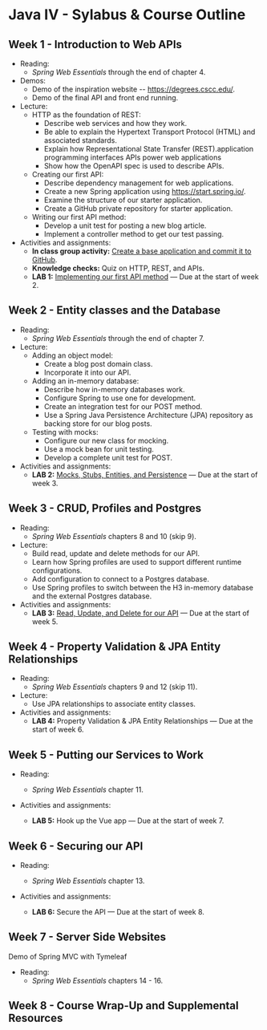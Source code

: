 # Java IV - Sylabus & Course Outline

## Week 1 - Introduction to Web APIs

* Reading:
    * _Spring Web Essentials_ through the end of chapter 4.
* Demos:
    * Demo of the inspiration website -- https://degrees.cscc.edu/.
    * Demo of the final API and front end running.
* Lecture:
    * HTTP as the foundation of REST:
        * Describe web services and how they work.
        * Be able to explain the Hypertext Transport Protocol (HTML) and associated standards.
        * Explain how Representational State Transfer (REST).application programming interfaces APIs power web applications
        * Show how the OpenAPI spec is used to describe APIs.
    * Creating our first API:
        * Describe dependency management for web applications.
        * Create a new Spring application using https://start.spring.io/.
        * Examine the structure of our starter application.
        * Create a GitHub private repository for starter application.
    * Writing our first API method:
        * Develop a unit test for posting a new blog article.
        * Implement a controller method to get our test passing.
* Activities and assignments:
    * __In class group activity:__ [Create a base application and commit it to GitHub](./lab-0/README.md).
    * __Knowledge checks:__ Quiz on HTTP, REST, and APIs.
    * __LAB 1:__ [Implementing our first API method](./lab-1/README.md) &mdash; Due at the start of week 2.


## Week 2 - Entity classes and the Database

* Reading:
    * _Spring Web Essentials_ through the end of chapter 7.
* Lecture:
    * Adding an object model:
        * Create a blog post domain class.
        * Incorporate it into our API.
    * Adding an in-memory database:
        * Describe how in-memory databases work.
        * Configure Spring to use one for development.
        * Create an integration test for our POST method.
        * Use a Spring Java Persistence Architecture (JPA) repository as backing store for our blog posts.
    * Testing with mocks:
        * Configure our new class for mocking.
        * Use a mock bean for unit testing.
        * Develop a complete unit test for POST.
* Activities and assignments:
    * __LAB 2:__ [Mocks, Stubs, Entities, and Persistence](./lab-2/README.md) &mdash; Due at the start of week 3.

## Week 3 - CRUD, Profiles and Postgres

* Reading:
    * _Spring Web Essentials_ chapters 8 and 10 (skip 9).
* Lecture:
    * Build read, update and delete methods for our API.
    * Learn how Spring profiles are used to support different runtime configurations.
    * Add configuration to connect to a Postgres database.
    * Use Spring profiles to switch between the H3 in-memory database and the external Postgres database.
* Activities and assignments:
    * __LAB 3:__ [Read, Update, and Delete for our API](./lab-3/README.md) &mdash; Due at the start of week 5.


## Week 4 - Property Validation & JPA Entity Relationships

* Reading:
    * _Spring Web Essentials_ chapters 9 and 12 (skip 11).
* Lecture:
    * Use JPA relationships to associate entity classes.
* Activities and assignments:
    * __LAB 4:__ Property Validation & JPA Entity Relationships &mdash; Due at the start of week 6.


## Week 5 - Putting our Services to Work

* Reading:
    * _Spring Web Essentials_ chapter 11.

* Activities and assignments:
    * __LAB 5:__ Hook up the Vue app &mdash; Due at the start of week 7.

## Week 6 - Securing our API

* Reading:
    * _Spring Web Essentials_ chapter 13.

* Activities and assignments:
    * __LAB 6:__ Secure the API &mdash; Due at the start of week 8.

## Week 7 - Server Side Websites

Demo of Spring MVC with Tymeleaf

* Reading:
    * _Spring Web Essentials_ chapters 14 - 16.


## Week 8 - Course Wrap-Up and Supplemental Resources

